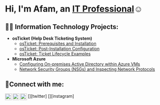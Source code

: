 <h1>Hi, I'm Afam, an <a href="https://www.linkedin.com/in/adike98/">IT Professional</a>☺</h1>

<h2>👨‍💻 Information Technology Projects:</h2>

- <b>osTicket (Help Desk Ticketing System)</b>
  - [osTicket: Prerequisites and Installation](https://github.com/kikenene/osticket-prereqs)
  - [osTicket: Post-Installation Configuration](https://github.com/kikenene/post-install-config)
  - [osTicket: Ticket Lifecycle Examples](https://github.com/kikenene/ticket-lifecycle)
- <b>Microsoft Azure</b>
  - [Configuring On-premises Active Directory within Azure VMs](https://github.com/kikenene/configure-ad)
  - [Network Security Groups (NSGs) and Inspecting Network Protocols](https://github.com/kikenene/azure-network-protocols)

<h2>🤳Connect with me:</h2>

[<img align="left" alt="Josh | Twitter" width="22px" src="https://cdn.jsdelivr.net/npm/simple-icons@v3/icons/twitter.svg" />][twitter]
[<img align="left" alt="Josh | LinkedIn" width="22px" src="https://cdn.jsdelivr.net/npm/simple-icons@v3/icons/linkedin.svg" />][linkedin]
[<img align="left" alt="Josh | Instagram" width="22px" src="https://cdn.jsdelivr.net/npm/simple-icons@v3/icons/instagram.svg" />][instagram]

[linkedin]: https://linkedin.com/in/adike98
